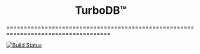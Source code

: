 <h1 align="center">TurboDB™</h1>
====================================================================================


[![Build Status](https://travis-ci.org/Phonemetra/TurboDB.svg?branch=master)](https://travis-ci.org/Phonemetra/TurboDB)
